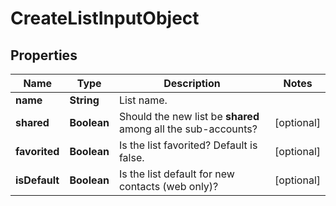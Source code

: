 
# CreateListInputObject

## Properties
Name | Type | Description | Notes
------------ | ------------- | ------------- | -------------
**name** | **String** | List name. | 
**shared** | **Boolean** | Should the new list be **shared** among all the sub-accounts? |  [optional]
**favorited** | **Boolean** | Is the list favorited? Default is false. |  [optional]
**isDefault** | **Boolean** | Is the list default for new contacts (web only)? |  [optional]



